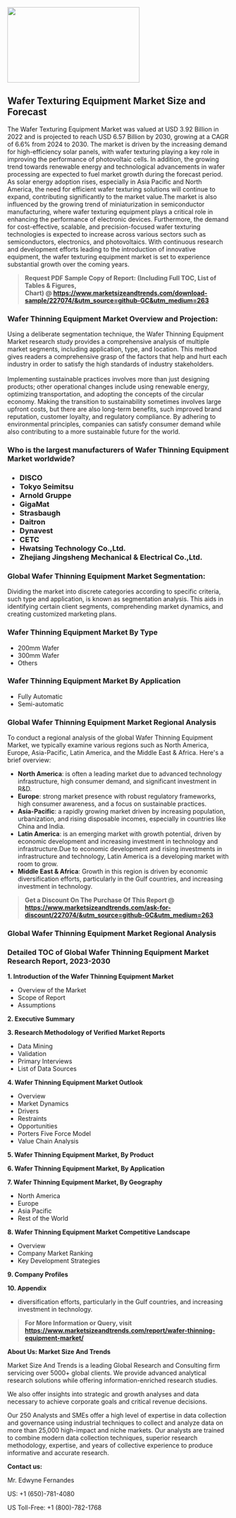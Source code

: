 <p><img class="alignnone size-medium wp-image-20088" src="https://ffe5etoiles.com/wp-content/uploads/2024/12/MST1-300x171.png" alt="" width="300" height="171" /></p><h2>Wafer Texturing Equipment Market Size and Forecast</h2><p>The Wafer Texturing Equipment Market was valued at USD 3.92 Billion in 2022 and is projected to reach USD 6.57 Billion by 2030, growing at a CAGR of 6.6% from 2024 to 2030. The market is driven by the increasing demand for high-efficiency solar panels, with wafer texturing playing a key role in improving the performance of photovoltaic cells. In addition, the growing trend towards renewable energy and technological advancements in wafer processing are expected to fuel market growth during the forecast period. As solar energy adoption rises, especially in Asia Pacific and North America, the need for efficient wafer texturing solutions will continue to expand, contributing significantly to the market value.The market is also influenced by the growing trend of miniaturization in semiconductor manufacturing, where wafer texturing equipment plays a critical role in enhancing the performance of electronic devices. Furthermore, the demand for cost-effective, scalable, and precision-focused wafer texturing technologies is expected to increase across various sectors such as semiconductors, electronics, and photovoltaics. With continuous research and development efforts leading to the introduction of innovative equipment, the wafer texturing equipment market is set to experience substantial growth over the coming years.</p></p><blockquote id="" class=""><strong>Request PDF Sample Copy of Report: (Including Full TOC, List of Tables &amp; Figures, Chart)&nbsp;@&nbsp;<strong><a href="https://www.marketsizeandtrends.com/download-sample/227074/&utm_source=github-GC&utm_medium=263" target="_blank">https://www.marketsizeandtrends.com/download-sample/227074/&utm_source=github-GC&utm_medium=263</a></strong></strong></blockquote><h3 id="" class="">Wafer Thinning Equipment Market&nbsp;Overview and Projection:</h3><p id="" class="">Using a deliberate segmentation technique, the Wafer Thinning Equipment Market research study provides a comprehensive analysis of multiple market segments, including application, type, and location. This method gives readers a comprehensive grasp of the factors that help and hurt each industry in order to satisfy the high standards of industry stakeholders. <br /> <br />Implementing sustainable practices involves more than just designing products; other operational changes include using renewable energy, optimizing transportation, and adopting the concepts of the circular economy. Making the transition to sustainability sometimes involves large upfront costs, but there are also long-term benefits, such improved brand reputation, customer loyalty, and regulatory compliance. By adhering to environmental principles, companies can satisfy consumer demand while also contributing to a more sustainable future for the world.</p><h3 id="" class="">Who is the largest manufacturers of&nbsp;Wafer Thinning Equipment Market worldwide?</h3><h3 class=""><p><ul><li>DISCO </li><li> Tokyo Seimitsu </li><li> Arnold Gruppe </li><li> GigaMat </li><li> Strasbaugh </li><li> Daitron </li><li> Dynavest </li><li> CETC </li><li> Hwatsing Technology Co.,Ltd. </li><li> Zhejiang Jingsheng Mechanical & Electrical Co.,Ltd.</li></ul></p></h3><h3 id="" class="">Global&nbsp;Wafer Thinning Equipment Market Segmentation:</h3><p id="" class="">Dividing the market into discrete categories according to specific criteria, such type and application, is known as segmentation analysis. This aids in identifying certain client segments, comprehending market dynamics, and creating customized marketing plans.</p><h3 id="" class="">Wafer Thinning Equipment Market&nbsp;By Type</h3><p><p><ul><li>200mm Wafer</li><li> 300mm Wafer</li><li> Others</p></li></ul></p></p><h3 id="" class="">Wafer Thinning Equipment Market&nbsp;By Application</h3><p class=""><p><ul><li>Fully Automatic</li><li> Semi-automatic</li></ul></p></p><h3 id="" class="">Global Wafer Thinning Equipment Market Regional Analysis</h3><p id="" class="">To conduct a regional analysis of the global Wafer Thinning Equipment Market, we typically examine various regions such as North America, Europe, Asia-Pacific, Latin America, and the Middle East &amp; Africa. Here's a brief overview:</p><ul><li><strong>North America</strong>: is often a leading market due to advanced technology infrastructure, high consumer demand, and significant investment in R&amp;D.</li><li><strong>Europe</strong>: strong market presence with robust regulatory frameworks, high consumer awareness, and a focus on sustainable practices.</li><li><strong>Asia-Pacific</strong>: a rapidly growing market driven by increasing population, urbanization, and rising disposable incomes, especially in countries like China and India.</li><li><strong>Latin America</strong>: is an emerging market with growth potential, driven by economic development and increasing investment in technology and infrastructure.Due to economic development and rising investments in infrastructure and technology, Latin America is a developing market with room to grow.</li><li><strong>Middle East &amp; Africa</strong>: Growth in this region is driven by economic diversification efforts, particularly in the Gulf countries, and increasing investment in technology.</li></ul><blockquote id="" class=""><strong>Get a Discount On The Purchase Of This Report @ <strong><a href="https://www.marketsizeandtrends.com/ask-for-discount/227074/&utm_source=github-GC&utm_medium=263" target="_blank">https://www.marketsizeandtrends.com/ask-for-discount/227074/&utm_source=github-GC&utm_medium=263</a></strong></strong></blockquote><h3 id="" class="">Global Wafer Thinning Equipment Market Regional Analysis</h3><h3 id="" class="">Detailed TOC of Global Wafer Thinning Equipment Market Research Report, 2023-2030</h3><p id="" class=""><strong>1. Introduction of the Wafer Thinning Equipment Market</strong></p><ul><li>Overview of the Market</li><li>Scope of Report</li><li>Assumptions</li></ul><p id="" class=""><strong>2. Executive Summary</strong></p><p id="" class=""><strong>3. Research Methodology of Verified Market Reports</strong></p><ul><li>Data Mining</li><li>Validation</li><li>Primary Interviews</li><li>List of Data Sources</li></ul><p id="" class=""><strong>4. Wafer Thinning Equipment Market Outlook</strong></p><ul><li>Overview</li><li>Market Dynamics</li><li>Drivers</li><li>Restraints</li><li>Opportunities</li><li>Porters Five Force Model</li><li>Value Chain Analysis</li></ul><p id="" class=""><strong>5. Wafer Thinning Equipment Market, By Product</strong></p><p id="" class=""><strong>6. Wafer Thinning Equipment Market, By Application</strong></p><p id="" class=""><strong>7. Wafer Thinning Equipment Market, By Geography</strong></p><ul><li>North America</li><li>Europe</li><li>Asia Pacific</li><li>Rest of the World</li></ul><p id="" class=""><strong>8. Wafer Thinning Equipment Market Competitive Landscape</strong></p><ul><li>Overview</li><li>Company Market Ranking</li><li>Key Development Strategies</li></ul><p id="" class=""><strong>9. Company Profiles</strong></p><p id="" class=""><strong>10. Appendix</strong></p><ul><li>diversification efforts, particularly in the Gulf countries, and increasing investment in technology.</li></ul><blockquote id="" class=""><strong>For More Information or Query, visit <strong><strong><a href="https://www.marketsizeandtrends.com/report/wafer-thinning-equipment-market/" target="_blank">https://www.marketsizeandtrends.com/report/wafer-thinning-equipment-market/</a></strong></strong></strong></blockquote><p id="" class=""><strong>About Us: Market Size And Trends</strong></p><p id="" class="">Market Size And Trends is a leading Global Research and Consulting firm servicing over 5000+ global clients. We provide advanced analytical research solutions while offering information-enriched research studies.</p><p id="" class="">We also offer insights into strategic and growth analyses and data necessary to achieve corporate goals and critical revenue decisions.</p><p id="" class="">Our 250 Analysts and SMEs offer a high level of expertise in data collection and governance using industrial techniques to collect and analyze data on more than 25,000 high-impact and niche markets. Our analysts are trained to combine modern data collection techniques, superior research methodology, expertise, and years of collective experience to produce informative and accurate research.</p><p id="" class=""><strong>Contact us:</strong></p><p id="" class="">Mr. Edwyne Fernandes</p><p id="" class="">US: +1 (650)-781-4080</p><p id="" class="">US Toll-Free: +1 (800)-782-1768</p>
